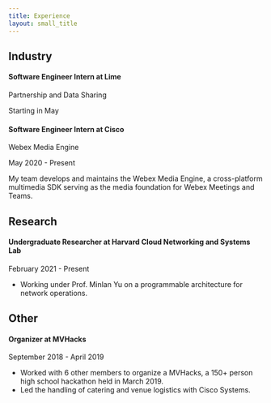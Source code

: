```yaml
---
title: Experience
layout: small_title
---
```


<h2>Industry</h2>
<div>
  <div class="metadata">
    <h4>Software Engineer Intern at Lime</h4>
    <p class="duration">Partnership and Data Sharing</p>
    <p class="duration">Starting in May</p>
  </div>
</div>

<div>
  <div class="metadata">
    <h4>Software Engineer Intern at Cisco</h4>
    <p class="duration">Webex Media Engine</p>
    <p class="duration">May 2020 - Present</p>
  </div>
  <p class="description">
    My team develops and maintains the Webex Media Engine, a cross-platform
    multimedia SDK serving as the media foundation for Webex Meetings and Teams.
  </p>
</div>

<h2>Research</h2>
<div>
  <div class="metadata">
    <h4>
      Undergraduate Researcher at Harvard Cloud Networking and Systems Lab
    </h4>
    <p class="duration">February 2021 - Present</p>
  </div>
  <ul>
    <li class="description">
      Working under Prof. Minlan Yu on a programmable architecture for network
      operations.
    </li>
  </ul>
</div>

<h2>Other</h2>
<div>
  <div class="metadata">
    <h4>Organizer at MVHacks</h4>
    <p class="duration">September 2018 - April 2019</p>
  </div>
  <ul>
    <li class="description">
      Worked with 6 other members to organize a MVHacks, a 150+ person
      high school hackathon held in March 2019.
    </li>
    <li class="description">
      Led the handling of catering and venue logistics with Cisco Systems.
    </li>
  </ul>
</div>
